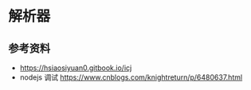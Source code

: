 # 解析器


## 参考资料
* https://hsiaosiyuan0.gitbook.io/icj
* nodejs 调试 https://www.cnblogs.com/knightreturn/p/6480637.html